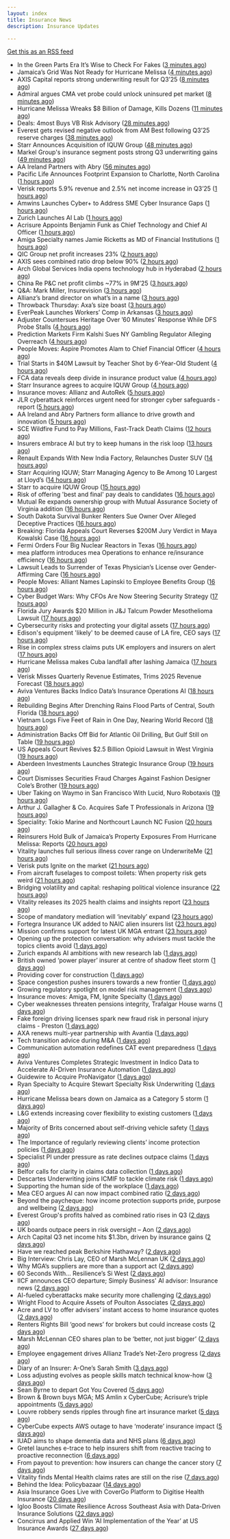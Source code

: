 ```yaml
---
layout: index
title: Insurance News
description: Insurance Updates

---
```


[Get this as an RSS feed](/insurance.rss)

<!-- news_marker starts -->
- In the Green Parts Era It’s Wise to Check For Fakes ([3 minutes ago](https://insurance-edge.net/2025/10/30/in-the-green-parts-era-its-wise-to-check-for-fakes/))
- Jamaica’s Grid Was Not Ready for Hurricane Melissa ([4 minutes ago](https://www.insurancejournal.com/news/international/2025/10/30/845742.htm))
- AXIS Capital reports strong underwriting result for Q3’25 ([8 minutes ago](https://www.reinsurancene.ws/axis-capital-reports-strong-underwriting-result-for-q325/))
- Admiral argues CMA vet probe could unlock uninsured pet market ([8 minutes ago](https://www.postonline.co.uk/personal/7959292/admiral-argues-cma-vet-probe-could-unlock-uninsured-pet-market))
- Hurricane Melissa Wreaks $8 Billion of Damage, Kills Dozens ([11 minutes ago](https://www.insurancejournal.com/news/international/2025/10/30/845732.htm))
- Deals: 4most Buys VB Risk Advisory ([28 minutes ago](https://insurance-edge.net/2025/10/30/deals-4most-buys-vb-risk-advisory/))
- Everest gets revised negative outlook from AM Best following Q3’25 reserve charges ([38 minutes ago](https://www.reinsurancene.ws/everest-gets-revised-negative-outlook-from-am-best-following-q325-reserve-charges/))
- Starr Announces Acquisition of IQUW Group ([48 minutes ago](https://www.insurtechinsights.com/starr-announces-acquisition-of-iquw-group/))
- Markel Group's insurance segment posts strong Q3 underwriting gains ([49 minutes ago](https://www.insurancebusinessmag.com/uk/news/breaking-news/markel-groups-insurance-segment-posts-strong-q3-underwriting-gains-554852.aspx))
- AA Ireland Partners with Abry ([56 minutes ago](https://www.insurtechinsights.com/aa-ireland-partners-with-abry/))
- Pacific Life Announces Footprint Expansion to Charlotte, North Carolina ([1 hours ago](https://www.insurtechinsights.com/pacific-life-announces-footprint-expansion-to-charlotte-north-carolina/))
- Verisk reports 5.9% revenue and 2.5% net income increase in Q3’25 ([1 hours ago](https://www.reinsurancene.ws/verisk-reports-5-9-revenue-and-2-5-net-income-increase-in-q325/))
- Amwins Launches Cyber+ to Address SME Cyber Insurance Gaps ([1 hours ago](https://www.insurtechinsights.com/amwins-launches-cyber-to-address-sme-cyber-insurance-gaps/))
- Zurich Launches AI Lab ([1 hours ago](https://www.insurtechinsights.com/zurich-launches-ai-lab/))
- Acrisure Appoints Benjamin Funk as Chief Technology and Chief AI Officer ([1 hours ago](https://www.insurtechinsights.com/acrisure-appoints-benjamin-funk-as-chief-technology-and-chief-ai-officer/))
- Amiga Specialty names Jamie Ricketts as MD of Financial Institutions ([1 hours ago](https://www.reinsurancene.ws/amiga-specialty-names-jamie-ricketts-as-md-of-financial-institutions/))
- QIC Group net profit increases 23% ([2 hours ago](https://www.reinsurancene.ws/qic-group-net-profit-increases-23/))
- AXIS sees combined ratio drop below 90% ([2 hours ago](https://www.insurancebusinessmag.com/uk/news/breaking-news/axis-sees-combined-ratio-drop-below-90-251472.aspx))
- Arch Global Services India opens technology hub in Hyderabad ([2 hours ago](https://www.reinsurancene.ws/arch-global-services-india-opens-technology-hub-in-hyderabad/))
- China Re P&C net profit climbs ~77% in 9M’25 ([3 hours ago](https://www.reinsurancene.ws/china-re-pc-net-profit-climbs-77-in-9m25/))
- Q&A: Mark Miller, Insurevision ([3 hours ago](https://www.postonline.co.uk/technology/7958896/qa-mark-miller-insurevision))
- Allianz’s brand director on what’s in a name ([3 hours ago](https://www.postonline.co.uk/personal/7959246/allianzs-brand-director-on-whats-in-a-name))
- Throwback Thursday: Axa’s size boast ([3 hours ago](https://www.postonline.co.uk/commercial/7956774/throwback-thursday-axas-size-boast))
- EverPeak Launches Workers’ Comp in Arkansas ([3 hours ago](https://www.insurancejournal.com/news/southcentral/2025/10/30/845723.htm))
- Adjuster Countersues Heritage Over ’60 Minutes’ Response While DFS Probe Stalls ([4 hours ago](https://www.insurancejournal.com/news/southeast/2025/10/30/845690.htm))
- Prediction Markets Firm Kalshi Sues NY Gambling Regulator Alleging Overreach ([4 hours ago](https://www.insurancejournal.com/news/east/2025/10/30/845574.htm))
- People Moves: Aspire Promotes Alam to Chief Financial Officer ([4 hours ago](https://www.insurancejournal.com/news/west/2025/10/30/845119.htm))
- Trial Starts in $40M Lawsuit by Teacher Shot by 6-Year-Old Student ([4 hours ago](https://www.insurancejournal.com/news/east/2025/10/30/845719.htm))
- FCA data reveals deep divide in insurance product value ([4 hours ago](https://www.insurancebusinessmag.com/uk/news/breaking-news/fca-data-reveals-deep-divide-in-insurance-product-value-554803.aspx))
- Starr Insurance agrees to acquire IQUW Group ([4 hours ago](https://www.insurancebusinessmag.com/uk/news/breaking-news/starr-insurance-agrees-to-acquire-iquw-group-554811.aspx))
- Insurance moves: Allianz and AutoRek ([5 hours ago](https://www.insurancebusinessmag.com/uk/news/breaking-news/insurance-moves-allianz-and-autorek-554808.aspx))
- JLR cyberattack reinforces urgent need for stronger cyber safeguards - report ([5 hours ago](https://www.insurancebusinessmag.com/uk/news/cyber/jlr-cyberattack-reinforces-urgent-need-for-stronger-cyber-safeguards--report-554807.aspx))
- AA Ireland and Abry Partners form alliance to drive growth and innovation ([5 hours ago](https://www.insurancebusinessmag.com/uk/news/auto-motor/aa-ireland-and-abry-partners-form-alliance-to-drive-growth-and-innovation-554800.aspx))
- SCE Wildfire Fund to Pay Millions, Fast-Track Death Claims ([12 hours ago](https://www.insurancejournal.com/news/west/2025/10/29/845684.htm))
- Insurers embrace AI but try to keep humans in the risk loop ([13 hours ago](https://www.dig-in.com/news/insurers-embrace-ai-but-try-to-keep-humans-in-the-risk-loop))
- Renault Expands With New India Factory, Relaunches Duster SUV ([14 hours ago](https://insurance-edge.net/2025/10/29/renault-expands-with-new-india-factory-relaunches-duster-suv/))
- Starr Acquiring IQUW; Starr Managing Agency to Be Among 10 Largest at Lloyd’s ([14 hours ago](https://www.insurancejournal.com/news/international/2025/10/29/845675.htm))
- Starr to acquire IQUW Group ([15 hours ago](https://www.reinsurancene.ws/starr-to-acquire-iquw-group/))
- Risk of offering 'best and final' pay deals to candidates ([16 hours ago](https://www.insurancebusinessmag.com/uk/business-strategy/risk-of-offering-best-and-final-pay-deals-to-candidates-554768.aspx))
- Mutual Re expands ownership group with Mutual Assurance Society of Virginia addition ([16 hours ago](https://www.reinsurancene.ws/mutual-re-expands-ownership-group-with-mutual-assurance-society-of-virginia-addition/))
- South Dakota Survival Bunker Renters Sue Owner Over Alleged Deceptive Practices ([16 hours ago](https://www.insurancejournal.com/news/midwest/2025/10/29/845662.htm))
- Breaking: Florida Appeals Court Reverses $200M Jury Verdict in Maya Kowalski Case ([16 hours ago](https://www.insurancejournal.com/news/southeast/2025/10/29/845654.htm))
- Fermi Orders Four Big Nuclear Reactors in Texas ([16 hours ago](https://www.insurancejournal.com/news/southcentral/2025/10/29/845653.htm))
- mea platform introduces mea Operations to enhance re/insurance efficiency ([16 hours ago](https://www.reinsurancene.ws/mea-platform-introduces-mea-operations-to-enhance-re-insurance-efficiency/))
- Lawsuit Leads to Surrender of Texas Physician’s License over Gender-Affirming Care ([16 hours ago](https://www.insurancejournal.com/news/southcentral/2025/10/29/845648.htm))
- People Moves: Alliant Names Lapinski to Employee Benefits Group ([16 hours ago](https://www.insurancejournal.com/news/midwest/2025/10/29/845645.htm))
- Cyber Budget Wars: Why CFOs Are Now Steering Security Strategy ([17 hours ago](https://insurance-edge.net/2025/10/29/cyber-budget-wars-why-cfos-are-now-steering-security-strategy/))
- Florida Jury Awards $20 Million in J&J Talcum Powder Mesothelioma Lawsuit ([17 hours ago](https://www.insurancejournal.com/news/southeast/2025/10/29/845584.htm))
- Cybersecurity risks and protecting your digital assets ([17 hours ago](https://www.dig-in.com/podcast/cybersecurity-risks-and-protecting-your-digital-assets))
- Edison's equipment 'likely' to be deemed cause of LA fire, CEO says ([17 hours ago](https://www.dig-in.com/articles/edisons-equipment-likely-to-be-deemed-cause-of-la-fire))
- Rise in complex stress claims puts UK employers and insurers on alert ([17 hours ago](https://www.insurancebusinessmag.com/uk/news/breaking-news/rise-in-complex-stress-claims-puts-uk-employers-and-insurers-on-alert-554746.aspx))
- Hurricane Melissa makes Cuba landfall after lashing Jamaica ([17 hours ago](https://www.dig-in.com/articles/hurricane-melissa-makes-cuba-landfall-after-lashing-jamaica))
- Verisk Misses Quarterly Revenue Estimates, Trims 2025 Revenue Forecast ([18 hours ago](https://www.insurancejournal.com/news/national/2025/10/29/845560.htm))
- Aviva Ventures Backs Indico Data’s Insurance Operations AI ([18 hours ago](https://www.insurancejournal.com/news/east/2025/10/29/845534.htm))
- Rebuilding Begins After Drenching Rains Flood Parts of Central, South Florida ([18 hours ago](https://www.insurancejournal.com/news/southeast/2025/10/29/845542.htm))
- Vietnam Logs Five Feet of Rain in One Day, Nearing World Record ([18 hours ago](https://www.insurancejournal.com/news/international/2025/10/29/845544.htm))
- Administration Backs Off Bid for Atlantic Oil Drilling, But Gulf Still on Table ([19 hours ago](https://www.insurancejournal.com/news/southeast/2025/10/29/845536.htm))
- US Appeals Court Revives $2.5 Billion Opioid Lawsuit in West Virginia ([19 hours ago](https://www.insurancejournal.com/news/southeast/2025/10/29/845453.htm))
- Aberdeen Investments Launches Strategic Insurance Group ([19 hours ago](https://insurance-edge.net/2025/10/29/aberdeen-investments-launches-strategic-insurance-group/))
- Court Dismisses Securities Fraud Charges Against Fashion Designer Cole’s Brother ([19 hours ago](https://www.insurancejournal.com/news/east/2025/10/29/845529.htm))
- Uber Taking on Waymo in San Francisco With Lucid, Nuro Robotaxis ([19 hours ago](https://www.insurancejournal.com/news/west/2025/10/29/845527.htm))
- Arthur J. Gallagher & Co. Acquires Safe T Professionals in Arizona ([19 hours ago](https://www.insurancejournal.com/news/west/2025/10/29/845523.htm))
- Speciality: Tokio Marine and Northcourt Launch NC Fusion ([20 hours ago](https://insurance-edge.net/2025/10/29/speciality-tokio-marine-and-northcourt-launch-nc-fusion/))
- Reinsurers Hold Bulk of Jamaica’s Property Exposures From Hurricane Melissa: Reports ([20 hours ago](https://www.insurancejournal.com/news/international/2025/10/29/845509.htm))
- Vitality launches full serious illness cover range on UnderwriteMe ([21 hours ago](https://ifamagazine.com/vitality-launches-full-serious-illness-cover-range-on-underwriteme/))
- Verisk puts Ignite on the market ([21 hours ago](https://www.postonline.co.uk/news/7959286/verisk-puts-ignite-on-the-market))
- From aircraft fuselages to compost toilets: When property risk gets weird ([21 hours ago](https://www.insurancebusinessmag.com/uk/news/property-insurance/from-aircraft-fuselages-to-compost-toilets-when-property-risk-gets-weird-554699.aspx))
- Bridging volatility and capital: reshaping political violence insurance ([22 hours ago](https://www.insurancebusinessmag.com/uk/news/breaking-news/bridging-volatility-and-capital-reshaping-political-violence-insurance-554695.aspx))
- Vitality releases its 2025 health claims and insights report ([23 hours ago](https://ifamagazine.com/vitality-releases-its-2025-health-claims-and-insights-report/))
- Scope of mandatory mediation will ‘inevitably’ expand ([23 hours ago](https://www.postonline.co.uk/claims/7959287/scope-of-mandatory-mediation-will-inevitably-expand))
- Fortegra Insurance UK added to NAIC alien insurers list ([23 hours ago](https://www.insurancebusinessmag.com/uk/news/breaking-news/fortegra-insurance-uk-added-to-naic-alien-insurers-list-554687.aspx))
- Mission confirms support for latest UK MGA entrant ([23 hours ago](https://www.insurancebusinessmag.com/uk/news/breaking-news/mission-confirms-support-for-latest-uk-mga-entrant-554685.aspx))
- Opening up the protection conversation: why advisers must tackle the topics clients avoid ([1 days ago](https://ifamagazine.com/opening-up-the-protection-conversation-why-advisers-must-tackle-the-topics-clients-avoid/))
- Zurich expands AI ambitions with new research lab ([1 days ago](https://www.insurancebusinessmag.com/uk/news/technology/zurich-expands-ai-ambitions-with-new-research-lab-554656.aspx))
- British owned ‘power player’ insurer at centre of shadow fleet storm ([1 days ago](https://www.insurancebusinessmag.com/uk/news/marine/british-owned-power-player-insurer-at-centre-of-shadow-fleet-storm-554616.aspx))
- Providing cover for construction ([1 days ago](https://www.postonline.co.uk/commercial/7959042/providing-cover-for-construction))
- Space congestion pushes insurers towards a new frontier ([1 days ago](https://www.postonline.co.uk/commercial/7958974/space-congestion-pushes-insurers-towards-a-new-frontier))
- Growing regulatory spotlight on model risk management ([1 days ago](https://www.postonline.co.uk/risk-management/7958994/growing-regulatory-spotlight-on-model-risk-management))
- Insurance moves: Amiga, FM, Ignite Specialty ([1 days ago](https://www.insurancebusinessmag.com/uk/news/breaking-news/insurance-moves-amiga-fm-ignite-specialty-554635.aspx))
- Cyber weaknesses threaten pensions integrity, Trafalgar House warns ([1 days ago](https://www.insurancebusinessmag.com/uk/news/cyber/cyber-weaknesses-threaten-pensions-integrity-trafalgar-house-warns-554633.aspx))
- Fake foreign driving licenses spark new fraud risk in personal injury claims - Preston ([1 days ago](https://www.insurancebusinessmag.com/uk/news/auto-motor/fake-foreign-driving-licenses-spark-new-fraud-risk-in-personal-injury-claims--preston-554632.aspx))
- AXA renews multi-year partnership with Avantia ([1 days ago](https://www.insurancebusinessmag.com/uk/news/property-insurance/axa-renews-multiyear-partnership-with-avantia-554625.aspx))
- Tech transition advice during M&A ([1 days ago](https://www.dig-in.com/news/tech-transition-advice-during-m-a))
- Communication automation redefines CAT event preparedness ([1 days ago](https://www.dig-in.com/opinion/communication-automation-redefines-cat-event-preparedness))
- Aviva Ventures Completes Strategic Investment in Indico Data to Accelerate AI-Driven Insurance Automation ([1 days ago](https://www.insurtechinsights.com/aviva-ventures-completes-strategic-investment-in-indico-data-to-accelerate-ai-driven-insurance-automation/))
- Guidewire to Acquire ProNavigator ([1 days ago](https://www.insurtechinsights.com/guidewire-to-acquire-pronavigator/))
- Ryan Specialty to Acquire Stewart Specialty Risk Underwriting ([1 days ago](https://www.insurtechinsights.com/ryan-specialty-to-acquire-stewart-specialty-risk-underwriting/))
- Hurricane Melissa bears down on Jamaica as a Category 5 storm ([1 days ago](https://www.dig-in.com/articles/hurricane-melissa-bears-down-jamaica-a-category-5-storm))
- L&G extends increasing cover flexibility to existing customers ([1 days ago](https://ifamagazine.com/lg-extends-increasing-cover-flexibility-to-existing-customers/))
- Majority of Brits concerned about self-driving vehicle safety ([1 days ago](https://www.postonline.co.uk/news/7959285/majority-of-brits-concerned-about-self-driving-vehicle-safety))
- The Importance of regularly reviewing clients’ income protection policies ([1 days ago](https://ifamagazine.com/the-importance-of-regularly-reviewing-clients-income-protection-policies/))
- Specialist PI under pressure as rate declines outpace claims ([1 days ago](https://www.insurancebusinessmag.com/uk/news/professional-liability/specialist-pi-under-pressure-as-rate-declines-outpace-claims-554537.aspx))
- Belfor calls for clarity in claims data collection ([1 days ago](https://www.postonline.co.uk/claims/7959280/belfor-calls-for-clarity-in-claims-data-collection))
- Descartes Underwriting joins ICMIF to tackle climate risk ([1 days ago](https://www.insurancebusinessmag.com/uk/news/breaking-news/descartes-underwriting-joins-icmif-to-tackle-climate-risk-554533.aspx))
- Supporting the human side of the workplace ([1 days ago](https://www.dig-in.com/opinion/supporting-the-human-side-of-the-workplace))
- Mea CEO argues AI can now impact combined ratio ([2 days ago](https://www.postonline.co.uk/technology/7959284/mea-ceo-argues-ai-can-now-impact-combined-ratio))
- Beyond the paycheque: how income protection supports pride, purpose and wellbeing ([2 days ago](https://ifamagazine.com/protecting-what-makes-you-proud/))
- Everest Group's profits halved as combined ratio rises in Q3 ([2 days ago](https://www.insurancebusinessmag.com/uk/news/breaking-news/everest-groups-profits-halved-as-combined-ratio-rises-in-q3-554517.aspx))
- UK boards outpace peers in risk oversight – Aon ([2 days ago](https://www.insurancebusinessmag.com/uk/news/breaking-news/uk-boards-outpace-peers-in-risk-oversight--aon-554515.aspx))
- Arch Capital Q3 net income hits $1.3bn, driven by insurance gains ([2 days ago](https://www.insurancebusinessmag.com/uk/news/breaking-news/arch-capital-q3-net-income-hits-1-3bn-driven-by-insurance-gains-554506.aspx))
- Have we reached peak Berkshire Hathaway? ([2 days ago](https://www.insurancebusinessmag.com/uk/news/breaking-news/have-we-reached-peak-berkshire-hathaway-554499.aspx))
- Big Interview: Chris Lay, CEO of Marsh McLennan UK ([2 days ago](https://www.postonline.co.uk/broker/7959104/big-interview-chris-lay-ceo-of-marsh-mclennan-uk))
- Why MGA’s suppliers are more than a support act ([2 days ago](https://www.postonline.co.uk/commercial/7959247/why-mgas-suppliers-are-more-than-a-support-act))
- 60 Seconds With... Resilience’s Si West ([2 days ago](https://www.postonline.co.uk/technology/7958188/60-seconds-with-resiliences-si-west))
- IICF announces CEO departure; Simply Business' AI advisor: Insurance news ([2 days ago](https://www.dig-in.com/news/iicf-ceo-departure-simply-business-ai-advisor-insurance-news))
- AI-fueled cyberattacks make security more challenging ([2 days ago](https://www.dig-in.com/news/ai-fueled-cyberattacks-make-security-more-challenging))
- Wright Flood to Acquire Assets of Poulton Associates ([2 days ago](https://www.insurtechinsights.com/wright-flood-to-acquire-assets-of-poulton-associates/))
- Acre and LV to offer advisers’ instant access to home insurance quotes ([2 days ago](https://ifamagazine.com/acre-and-lv-to-offer-advisers-instant-access-to-home-insurance-quotes/))
- Renters Rights Bill ‘good news’ for brokers but could increase costs ([2 days ago](https://www.postonline.co.uk/broker/7959282/renters-rights-bill-%E2%80%98good-news%E2%80%99-for-brokers-but-could-increase-costs))
- Marsh McLennan CEO shares plan to be ‘better, not just bigger’ ([2 days ago](https://www.postonline.co.uk/news/7959106/marsh-mclennan-ceo-shares-plan-to-be-%E2%80%98better-not-just-bigger%E2%80%99))
- Employee engagement drives Allianz Trade’s Net-Zero progress ([2 days ago](https://www.postonline.co.uk/news/7959245/employee-engagement-drives-allianz-trade%E2%80%99s-net-zero-progress))
- Diary of an Insurer: A-One’s Sarah Smith ([3 days ago](https://www.postonline.co.uk/broker/7958939/diary-of-an-insurer-a-one%E2%80%99s-sarah-smith))
- Loss adjusting evolves as people skills match technical know-how ([3 days ago](https://www.postonline.co.uk/claims/7959144/loss-adjusting-evolves-as-people-skills-match-technical-know-how))
- Sean Byrne to depart Got You Covered ([5 days ago](https://www.postonline.co.uk/people/7959273/sean-byrne-to-depart-got-you-covered))
- Brown & Brown buys MGA; MS Amlin x CyberCube; Acrisure’s triple appointments ([5 days ago](https://www.postonline.co.uk/news/7959255/brown-brown-buys-mga-ms-amlin-x-cybercube-acrisure%E2%80%99s-triple-appointments))
- Louvre robbery sends ripples through fine art insurance market ([5 days ago](https://www.postonline.co.uk/news/7959272/louvre-robbery-sends-ripples-through-fine-art-insurance-market))
- CyberCube expects AWS outage to have ‘moderate’ insurance impact ([5 days ago](https://www.postonline.co.uk/commercial/7959270/cybercube-expects-aws-outage-to-have-%E2%80%98moderate%E2%80%99-insurance-impact))
- IUAD aims to shape dementia data and NHS plans ([6 days ago](https://www.postonline.co.uk/people/7959113/iuad-aims-to-shape-dementia-data-and-nhs-plans))
- Gretel launches e-trace to help insurers shift from reactive tracing to proactive reconnection ([6 days ago](https://ifamagazine.com/gretel-launches-e-trace-to-help-insurers-shift-from-reactive-tracing-to-proactive-customer-reconnection/))
- From payout to prevention: how insurers can change the cancer story ([7 days ago](https://ifamagazine.com/from-payout-to-prevention-how-insurers-can-change-the-cancer-story/))
- Vitality finds Mental Health claims rates are still on the rise ([7 days ago](https://ifamagazine.com/vitality-finds-mental-health-claims-rates-are-still-on-the-rise/))
- Behind the Idea: Policybazaar ([14 days ago](https://thefintechtimes.com/behind-the-idea-policybazaar/))
- Asia Insurance Goes Live with CoverGo Platform to Digitise Health Insurance ([20 days ago](https://thefintechtimes.com/asia-insurance-goes-live-with-covergo-platform-to-digitise-health-insurance/))
- Igloo Boosts Climate Resilience Across Southeast Asia with Data-Driven Insurance Solutions ([22 days ago](https://thefintechtimes.com/igloo-boosts-climate-resilience-across-southeast-asia-with-data-driven-insurance-solutions/))
- Concirrus and Applied Win ‘AI Implementation of the Year’ at US Insurance Awards ([27 days ago](https://thefintechtimes.com/concirrus-ai-cuts-aviation-underwriting-time-from-36-hours-to-minutes-for-applied-aviation/))

<!-- news_marker ends -->
